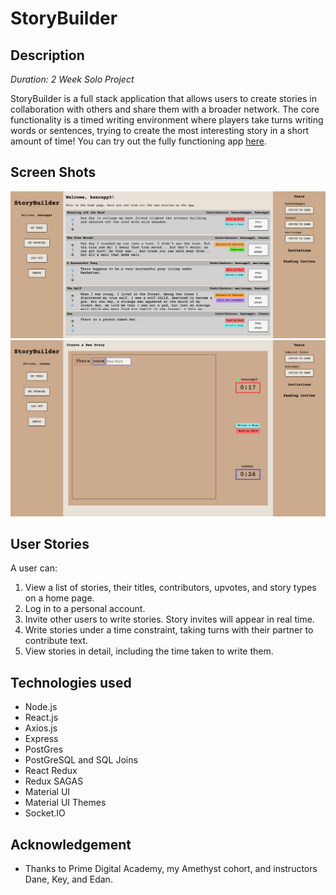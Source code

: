 # StoryBuilder

## Description

_Duration: 2 Week Solo Project_

StoryBuilder is a full stack application that allows users to create stories in collaboration with others and share them with a broader network. The core functionality is a timed writing environment where players take turns writing words or sentences, trying to create the most interesting story in a short amount of time! You can try out the fully functioning app [here](https://story-builder-test.herokuapp.com/).

## Screen Shots

![App demo for story builder](./public/images/screenshot1.png)
![App demo for story builder](./public/images/screenshot2.png)

## User Stories

A user can:

1. View a list of stories, their titles, contributors, upvotes, and story types on a home page.
2. Log in to a personal account.
3. Invite other users to write stories. Story invites will appear in real time.
4. Write stories under a time constraint, taking turns with their partner to contribute text.
5. View stories in detail, including the time taken to write them.

## Technologies used

- Node.js
- React.js
- Axios.js
- Express
- PostGres
- PostGreSQL and SQL Joins
- React Redux
- Redux SAGAS
- Material UI
- Material UI Themes
- Socket.IO

## Acknowledgement

- Thanks to Prime Digital Academy, my Amethyst cohort, and instructors Dane, Key, and Edan.
